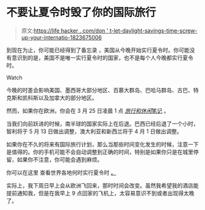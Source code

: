 # 不要让夏令时毁了你的国际旅行

> 原文:[https://life hacker . com/don ' t-let-daylight-savings-time-screw-up-your-internatio-1823675006](https://lifehacker.com/dont-let-daylight-savings-time-screw-up-your-internatio-1823675006)

到现在为止，你可能已经得到了备忘录 ，美国从今晚开始实行夏令时。你可能没有意识到的是，美国不是唯一实行夏令时的国家，也不是每个人今晚都实行夏令时。

Watch

今晚的时差会影响美国、墨西哥大部分地区、百慕大群岛、巴哈马群岛、古巴、特克斯和凯科斯以及加拿大的部分地区。

然而，如果你在欧洲，你会在 3 月 25 日凌晨 1 点 [*旅行和休闲*笔记](http://www.travelandleisure.com/travel-news/daylight-saving-time-travel-changes) 。

当我们向前跃进的时候，南半球的国家实际上在后退。巴西已经后退了一个小时，智利将于 5 月 13 日做出调整，澳大利亚和新西兰将于 4 月 1 日做出调整。

如果你在不久的将来有国际旅行计划，那么当那些时间变化发生的时候，注意一下是值得的。你的手机可能不会自动调整到正确的时间，特别是如果你只是在城里停留，如果你不注意，你可能会遇到麻烦。

你可以在这里 查看世界各地何时实行夏令时 [。](https://www.timeanddate.com/time/dst/2018.html)

实际上，我下周日早上会从欧洲飞回来，那时时间会改变。虽然我希望我的酒店能提前通知我，但是在我早上 9 点回家的飞机上，太容易意识不到或者出现得太晚了。